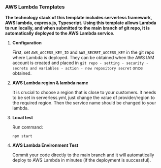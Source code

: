 ### AWS Lambda Templates

**The technology stack of this template includes serverless framework, AWS lambda, express.js, Typescript. Using this template allows Lambda to run locally, and when submitted to the main branch of git repo, it is automatically deployed to the AWS Lambda service.**

1. **Configuration**
   
   First, set `AWS_ACCESS_KEY_ID` and `AWS_SECRET_ACCESS_KEY` in the git repo where Lambda is deployed. They can be obtained when the AWS IAM account is created and placed in `git repo - setting - security - secrets and variables - action - new repository secret` once obtained.
   
2. **AWS Lambda region & lambda name**
   
   It is crucial to choose a region that is close to your customers. It needs to be set in serverless.yml, just change the value of provider/region to the required region.
   Then the service name should be changed to your lambda.

3. **Local test**

   Run command:

   ```
   npm start
   ```

4. **AWS Lambda Environment Test**

   Commit your code directly to the main branch and it will automatically deploy to AWS Lambda in minutes (if the deployment is successful).
